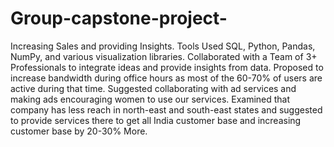 # Group-capstone-project-
 Increasing Sales and providing Insights.
 Tools Used  SQL, Python, Pandas, NumPy, and various visualization libraries.
 Collaborated with a Team of 3+ Professionals to integrate ideas and provide insights from data.
 Proposed to increase bandwidth during office hours as most of the 60-70% of users are active during that time.
 Suggested collaborating with ad services and making ads encouraging women to use our services.
 Examined that company has less reach in north-east and south-east states and suggested to provide services there to get all India customer base and increasing customer base by 20-30% More.
